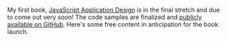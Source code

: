 My first book, [JavaScript Application Design][1] is in the final stretch and due to come out very soon! The code samples are finalized and [publicly available on GitHub][2]. Here's some free content in anticipation for the book launch.

[1]: http://bevacqua.io/bf/book
[2]: https://github.com/buildfirst/buildfirst
